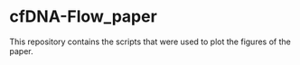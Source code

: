 # cfDNA-Flow_paper

This repository contains the scripts that were used to plot the figures of the paper.

